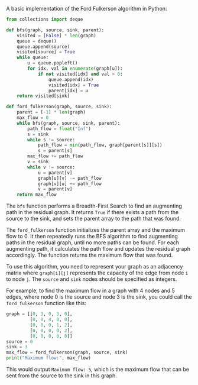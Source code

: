A basic implementation of the Ford Fulkerson algorithm in Python:

```python
from collections import deque

def bfs(graph, source, sink, parent):
    visited = [False] * len(graph)
    queue = deque()
    queue.append(source)
    visited[source] = True
    while queue:
        u = queue.popleft()
        for idx, val in enumerate(graph[u]):
            if not visited[idx] and val > 0:
                queue.append(idx)
                visited[idx] = True
                parent[idx] = u
    return visited[sink]

def ford_fulkerson(graph, source, sink):
    parent = [-1] * len(graph)
    max_flow = 0
    while bfs(graph, source, sink, parent):
        path_flow = float("Inf")
        s = sink
        while s != source:
            path_flow = min(path_flow, graph[parent[s]][s])
            s = parent[s]
        max_flow += path_flow
        v = sink
        while v != source:
            u = parent[v]
            graph[u][v] -= path_flow
            graph[v][u] += path_flow
            v = parent[v]
    return max_flow
```

The `bfs` function performs a Breadth-First Search to find an augmenting path in the residual graph. It returns `True` if there exists a path from the source to the sink, and sets the parent array to the path that was found.

The `ford_fulkerson` function initializes the parent array and the maximum flow to 0. It then repeatedly runs the BFS algorithm to find augmenting paths in the residual graph, until no more paths can be found. For each augmenting path, it calculates the path flow and updates the residual graph accordingly. The function returns the maximum flow that was found.

To use this algorithm, you need to represent your graph as an adjacency matrix where `graph[i][j]` represents the capacity of the edge from node `i` to node `j`. The `source` and `sink` nodes should be specified as integers.

For example, to find the maximum flow in a graph with 4 nodes and 5 edges, where node 0 is the source and node 3 is the sink, you could call the `ford_fulkerson` function like this:

```python
graph = [[0, 3, 0, 3, 0],
         [0, 0, 4, 0, 0],
         [0, 0, 0, 1, 2],
         [0, 0, 0, 0, 2],
         [0, 0, 0, 0, 0]]
source = 0
sink = 3
max_flow = ford_fulkerson(graph, source, sink)
print("Maximum flow:", max_flow)
```

This would output `Maximum flow: 5`, which is the maximum flow that can be sent from the source to the sink in this graph.